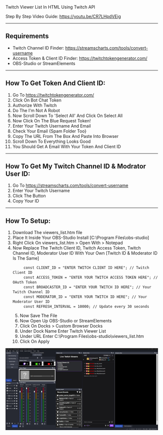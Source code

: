 Twitch Viewer List In HTML Using Twitch API

Step By Step Video Guide: https://youtu.be/CR7LHpdVEig

------------
Requirements
------------
- Twitch Channel ID Finder: https://streamscharts.com/tools/convert-username
- Access Token & Client ID Finder: https://twitchtokengenerator.com/
- OBS-Studio or StreamElements


-------------------------------
How To Get Token And Client ID:
-------------------------------
1) Go To https://twitchtokengenerator.com/
2) Click On Bot Chat Token
3) Authorize With Twitch
4) Do The I'm Not A Robot
5) Now Scroll Down To 'Select All' And Click On Select All
6) Now Click On The Blue Request Token!
7) Enter Your Twitch Username And Email
8) Check Your Email {Spam Folder Too}
9) Copy The URL From The Box And Paste Into Browser
10) Scroll Down To Everything Looks Good
11) You Should Get A Email With Your Token And Client ID


---------------------------------------------------
How To Get My Twitch Channel ID & Modrator User ID:
---------------------------------------------------
1) Go To https://streamscharts.com/tools/convert-username
2) Enter Your Twitch Username
3) Click The Button
4) Copy Your ID



-------------
How To Setup:
-------------
1) Download The viewers_list.htm file
2) Place It Inside Your OBS-Studio Install [C:\Program Files\obs-studio]
3) Right Click On viewers_list.htm > Open With > Notepad
4) Now Replace The Twitch Client ID, Twitch Access Token, Twitch Channel ID, Moderator User ID With Your Own  [Twitch ID & Moderator ID Is The Same]
   ``` 
        const CLIENT_ID = "ENTER TWITCH CLIENT ID HERE"; // Twitch Client ID
        const ACCESS_TOKEN = "ENTER YOUR TWITCH ACCESS TOKEN HERE"; // OAuth Token
        const BROADCASTER_ID = "ENTER YOUR TWITCH ID HERE"; // Your Twitch Channel ID
        const MODERATOR_ID = "ENTER YOUR TWITCH ID HERE"; // Your Moderator User ID
        const REFRESH_INTERVAL = 10000; // Update every 30 seconds
   ```
   5) Now Save The File
   6) Now Open Up OBS-Studio or StreamElements
   7) Click On Docks > Custom Browser Docks
   8) Under Dock Name Enter Twitch Viewer List
   9) Under URL Enter C:\Program Files\obs-studio\viewers_list.htm
   10) Click On Apply



![Test Image 1](https://github.com/MrrZed0/twitch_viewers_list/blob/main/Untitled.jpg?raw=true)
